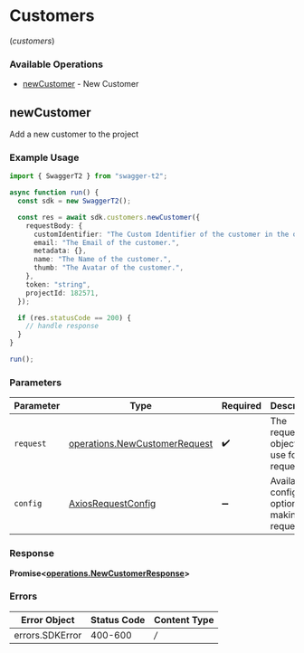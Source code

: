 # Customers
(*customers*)

### Available Operations

* [newCustomer](#newcustomer) - New Customer

## newCustomer

Add a new customer to the project

### Example Usage

```typescript
import { SwaggerT2 } from "swagger-t2";

async function run() {
  const sdk = new SwaggerT2();

  const res = await sdk.customers.newCustomer({
    requestBody: {
      customIdentifier: "The Custom Identifier of the customer in the organization",
      email: "The Email of the customer.",
      metadata: {},
      name: "The Name of the customer.",
      thumb: "The Avatar of the customer.",
    },
    token: "string",
    projectId: 182571,
  });

  if (res.statusCode == 200) {
    // handle response
  }
}

run();
```

### Parameters

| Parameter                                                                          | Type                                                                               | Required                                                                           | Description                                                                        |
| ---------------------------------------------------------------------------------- | ---------------------------------------------------------------------------------- | ---------------------------------------------------------------------------------- | ---------------------------------------------------------------------------------- |
| `request`                                                                          | [operations.NewCustomerRequest](../../sdk/models/operations/newcustomerrequest.md) | :heavy_check_mark:                                                                 | The request object to use for the request.                                         |
| `config`                                                                           | [AxiosRequestConfig](https://axios-http.com/docs/req_config)                       | :heavy_minus_sign:                                                                 | Available config options for making requests.                                      |


### Response

**Promise<[operations.NewCustomerResponse](../../sdk/models/operations/newcustomerresponse.md)>**
### Errors

| Error Object    | Status Code     | Content Type    |
| --------------- | --------------- | --------------- |
| errors.SDKError | 400-600         | */*             |
